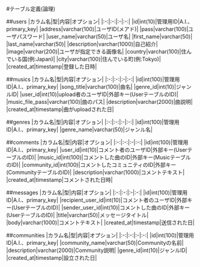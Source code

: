 #テーブル定義(論理)

##users
|カラム名|型|内容|オプション|
|:-:|:-:|:-|:-:|
|id|int(10)|管理用ID|A.I.、primary_key|
|address|varchar(100)|ユーザID(メアド)|
|pass|varchar(100)|ユーザパスワード|
|user_name|varchar(50)|ユーザ名|
|first_name|varchar(50)|
|last_name|varchar(50)|
|description|varchar(1000)|自己紹介|
|image|varchar(200)|ユーザが指定できる画像名|
|country|varchar(100)|住んでいる国(例:Japan)|
|city|varchar(100)|住んでいる町(例:Tokyo)|
|created_at|timestamp|登録した日時|

##musics
|カラム名|型|内容|オプション|
|:-:|:-:|:-|:-:|
|id|int(100)|管理用ID|A.I.、primary_key|
|song_title|varchar(100)|曲名|
|genre_id|int(10)|ジャンルID|
|user_id|int(10)|upload者のユーザID|外部キー(UserテーブルのID)|
|music_file_pass|varchar(100)|曲のパス|
|description|varchar(2000)|曲説明|
|created_at|timestamp|曲がuploadされた日|

##genres
|カラム名|型|内容|オプション|
|:-:|:-:|:-|:-:|
|id|int(100)|管理用ID|A.I.、primary_key|
|genre_name|varchar(50)|ジャンル名|
  
##comments
|カラム名|型|内容|オプション|
|:-:|:-:|:-|:-:|
|id|int(100)|管理用ID|A.I.、primary_key|
|user_id|int(10)|コメント者のユーザID|外部キー(UserテーブルのID)|
|music_id|int(100)|コメントした曲のID|外部キー(MusicテーブルのID)|
|community_id|int(100)|コメントしたコミュニティのID|外部キー(CommunityテーブルのID)|
|description|varchar(1000)|コメントテキスト|
|created_at|timestamp|コメントされた日時|

##messages
|カラム名|型|内容|オプション|
|:-:|:-:|:-|:-:|
|id|int(100)|管理用ID|A.I.、primary_key|
|recipient_user_id|int(10)|コメント者のユーザID|外部キー(UserテーブルのID)|
|sender_user_id|int(10)|コメントした曲のID|外部キー(UserテーブルのID)|
|title|varchar(50)|メッセージタイトル|
|body|varchar(1000)|コメントテキスト|
|created_at|timestamp|送信された日|

##communities
|カラム名|型|内容|オプション|
|:-:|:-:|:-|:-:|
|id|int(100)|管理用ID|A.I.、primary_key|
|community_name|varchar(50)|Communityの名前|
|description|varchar(2000)|Community説明|
|genre_id|int(10)|ジャンルID|
|created_at|timestamp|設立された日|
